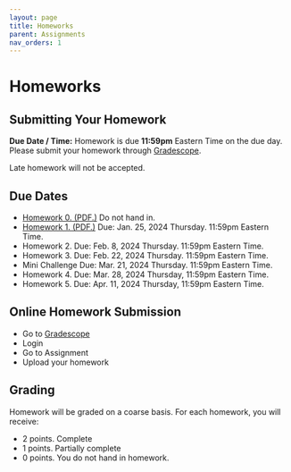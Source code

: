 ```yaml
---
layout: page
title: Homeworks
parent: Assignments
nav_orders: 1
---
```

# Homeworks 

## Submitting Your Homework  
**Due Date / Time:** Homework is due **11:59pm** Eastern Time on the due day. Please submit your homework through [Gradescope](https://www.gradescope.com/courses/689395).

Late homework will not be accepted.

## Due Dates
- [Homework 0. (PDF.)](hw0.pdf) Do not hand in.
- [Homework 1. (PDF.)](https://purdue.brightspace.com/d2l/le/content/949573/viewContent/15695739/View) Due: Jan. 25, 2024 Thursday. 11:59pm Eastern Time. 
- Homework 2. Due: Feb. 8, 2024 Thursday. 11:59pm Eastern Time. 
- Homework 3. Due: Feb. 22, 2024 Thursday. 11:59pm Eastern Time. 
- Mini Challenge Due: Mar. 21, 2024 Thursday. 11:59pm Eastern Time. 
- Homework 4. Due: Mar. 28, 2024 Thursday, 11:59pm Eastern Time. 
- Homework 5. Due: Apr. 11, 2024 Thursday, 11:59pm Eastern Time.

## Online Homework Submission
- Go to [Gradescope](https://www.gradescope.com/courses/689395)
- Login
- Go to Assignment
- Upload your homework

## Grading
Homework will be graded on a coarse basis. For each homework, you will receive:
- 2 points. Complete
- 1 points. Partially complete
- 0 points. You do not hand in homework.